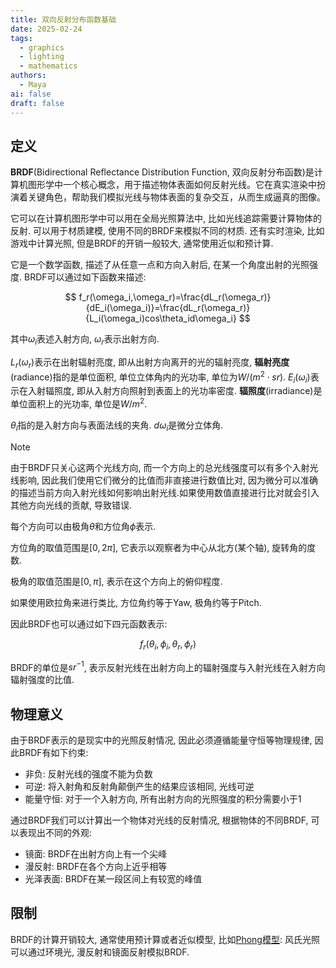 ```yaml
---
title: 双向反射分布函数基础
date: 2025-02-24
tags:
  - graphics
  - lighting
  - mathematics
authors:
  - Maya
ai: false
draft: false
---
```


## 定义
**BRDF**(Bidirectional Reflectance Distribution Function, 双向反射分布函数)是计算机图形学中一个核心概念，用于描述物体表面如何反射光线。它在真实渲染中扮演着关键角色，帮助我们模拟光线与物体表面的复杂交互，从而生成逼真的图像。

它可以在计算机图形学中可以用在全局光照算法中, 比如光线追踪需要计算物体的反射. 可以用于材质建模, 使用不同的BRDF来模拟不同的材质. 还有实时渲染, 比如游戏中计算光照, 但是BRDF的开销一般较大, 通常使用近似和预计算.

它是一个数学函数, 描述了从任意一点和方向入射后, 在某一个角度出射的光照强度. BRDF可以通过如下函数来描述:

$$
f_r(\omega_i,\omega_r)=\frac{dL_r(\omega_r)}{dE_i(\omega_i)}=\frac{dL_r(\omega_r)}{L_i(\omega_i)cos\theta_id\omega_i}
$$

其中$\omega_i$表述入射方向, $\omega_r$表示出射方向.

$L_r(\omega_r)$表示在出射辐射亮度, 即从出射方向离开的光的辐射亮度, **辐射亮度**(radiance)指的是单位面积, 单位立体角内的光功率, 单位为$W/(m^2\cdot sr)$. 
$E_i(\omega_i)$表示在入射辐照度, 即从入射方向照射到表面上的光功率密度. **辐照度**(irradiance)是单位面积上的光功率, 单位是$W/m^2$.

$\theta_i$指的是入射方向与表面法线的夹角. $d\omega_i$是微分立体角.

> [!NOTE]
> 由于BRDF只关心这两个光线方向, 而一个方向上的总光线强度可以有多个入射光线影响, 因此我们使用它们微分的比值而非直接进行数值比对, 因为微分可以准确的描述当前方向入射光线如何影响出射光线.如果使用数值直接进行比对就会引入其他方向光线的贡献, 导致错误.

每个方向可以由极角$\theta$和方位角$\phi$表示.

方位角的取值范围是$[0,2\pi]$, 它表示以观察者为中心从北方(某个轴), 旋转角的度数.

极角的取值范围是$[0,\pi]$, 表示在这个方向上的俯仰程度.

如果使用欧拉角来进行类比, 方位角约等于Yaw, 极角约等于Pitch.

因此BRDF也可以通过如下四元函数表示:

$$
f_r(\theta_i,\phi_i,\theta_r,\phi_r)
$$

BRDF的单位是$sr^{-1}$, 表示反射光线在出射方向上的辐射强度与入射光线在入射方向辐射强度的比值.

## 物理意义
由于BRDF表示的是现实中的光照反射情况, 因此必须遵循能量守恒等物理规律, 因此BRDF有如下约束:
- 非负: 反射光线的强度不能为负数
- 可逆: 将入射角和反射角颠倒产生的结果应该相同, 光线可逆
- 能量守恒: 对于一个入射方向, 所有出射方向的光照强度的积分需要小于1

通过BRDF我们可以计算出一个物体对光线的反射情况, 根据物体的不同BRDF, 可以表现出不同的外观:
- 镜面: BRDF在出射方向上有一个尖峰
- 漫反射: BRDF在各个方向上近乎相等
- 光泽表面: BRDF在某一段区间上有较宽的峰值


## 限制
BRDF的计算开销较大, 通常使用预计算或者近似模型, 比如[Phong模型](https://en.wikipedia.org/wiki/Phong_reflection_model): 风氏光照可以通过环境光, 漫反射和镜面反射模拟BRDF.




